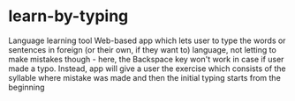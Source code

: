 # learn-by-typing
Language learning tool
Web-based app which lets user to type the words or sentences in foreign (or their own, if they want to) language, not letting to make mistakes though - here, the Backspace key won't work in case if user made a typo. Instead, app will give a user the exercise which consists of the syllable where mistake was made and then the initial typing starts from the beginning
